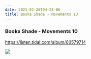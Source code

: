 ```yaml
---
date: 2021-02-26T04-28-06
title: Booka Shade - Movements 10
---
```

### Booka Shade - Movements 10

https://listen.tidal.com/album/60579714

![](dayone-moment://96C139A3A27E4991AFD5FFDE3A180B90)
